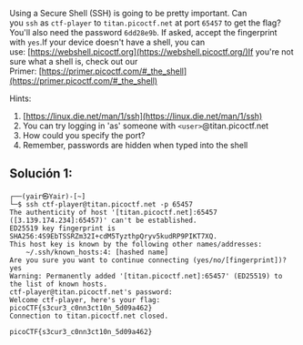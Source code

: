 Using a Secure Shell (SSH) is going to be pretty important.
Can you `ssh` as `ctf-player` to `titan.picoctf.net` at port `65457` to get the flag?You'll also need the password `6dd28e9b`. If asked, accept the fingerprint with `yes`.If your device doesn't have a shell, you can use: [https://webshell.picoctf.org](https://webshell.picoctf.org/)If you're not sure what a shell is, check out our Primer: [https://primer.picoctf.com/#_the_shell](https://primer.picoctf.com/#_the_shell)

Hints:
1. [https://linux.die.net/man/1/ssh](https://linux.die.net/man/1/ssh)
2. You can try logging in 'as' someone with `<user>`@titan.picoctf.net
3. How could you specify the port?
4. Remember, passwords are hidden when typed into the shell

## Solución 1:
```
┌──(yair㉿Yair)-[~]
└─$ ssh ctf-player@titan.picoctf.net -p 65457
The authenticity of host '[titan.picoctf.net]:65457 ([3.139.174.234]:65457)' can't be established.
ED25519 key fingerprint is SHA256:4S9EbTSSRZm32I+cdM5TyzthpQryv5kudRP9PIKT7XQ.
This host key is known by the following other names/addresses:
    ~/.ssh/known_hosts:4: [hashed name]
Are you sure you want to continue connecting (yes/no/[fingerprint])? yes
Warning: Permanently added '[titan.picoctf.net]:65457' (ED25519) to the list of known hosts.
ctf-player@titan.picoctf.net's password:
Welcome ctf-player, here's your flag: picoCTF{s3cur3_c0nn3ct10n_5d09a462}
Connection to titan.picoctf.net closed.

picoCTF{s3cur3_c0nn3ct10n_5d09a462}
```